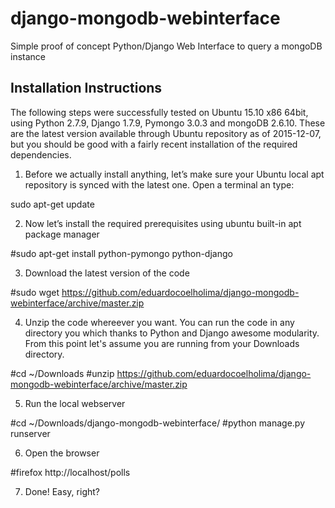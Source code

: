 # django-mongodb-webinterface
Simple proof of concept Python/Django Web Interface to query a mongoDB instance

## Installation Instructions

The following steps were successfully tested on Ubuntu 15.10 x86 64bit, using Python 2.7.9, Django 1.7.9, Pymongo 3.0.3 and mongoDB 2.6.10.  These are the latest version available through Ubuntu repository as of 2015-12-07, but you should be good with a fairly recent installation of the required dependencies.

1. Before we actually install anything, let’s make sure your Ubuntu local apt repository is synced with the latest one. Open a terminal an type:

  sudo apt-get update

2. Now let’s install the required prerequisites using ubuntu built-in apt package manager

#sudo apt-get install python-pymongo python-django

3. Download the latest version of the code

#sudo wget https://github.com/eduardocoelholima/django-mongodb-webinterface/archive/master.zip

4. Unzip the code whereever you want. You can run the code in any directory you which thanks to Python and Django awesome modularity. From this point let's assume you are running from your Downloads directory.

#cd ~/Downloads
#unzip https://github.com/eduardocoelholima/django-mongodb-webinterface/archive/master.zip

5. Run the local webserver

#cd ~/Downloads/django-mongodb-webinterface/
#python manage.py runserver

6. Open the browser

#firefox http://localhost/polls

7. Done! Easy, right?
